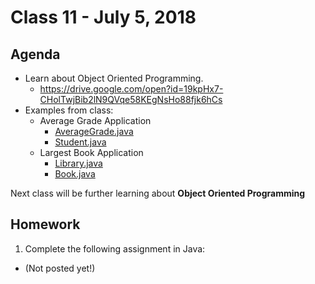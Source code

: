 # Class 11 - July 5, 2018

## Agenda

* Learn about Object Oriented Programming.
  * https://drive.google.com/open?id=19kpHx7-CHolTwjBib2lN9QVqe58KEgNsHo88fjk6hCs
* Examples from class:
  * Average Grade Application
    * [AverageGrade.java](AverageGrade.java)
    * [Student.java](Student.java)
  * Largest Book Application
    * [Library.java](Library.java)
    * [Book.java](Book.java)

Next class will be further learning about **Object Oriented Programming**

## Homework

1. Complete the following assignment in Java:
  * (Not posted yet!)